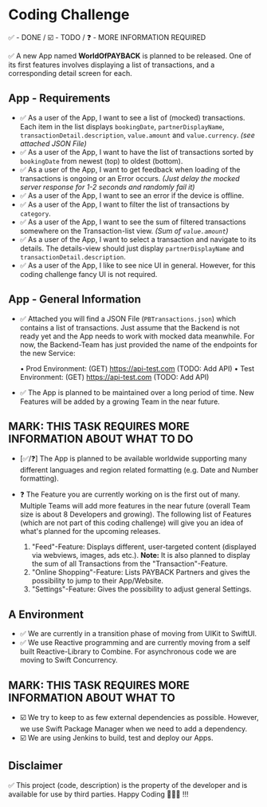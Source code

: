 # Coding Challenge

✅ - DONE / ☑️ - TODO / ❓ - MORE INFORMATION REQUIRED

✅ A new App named **WorldOfPAYBACK** is planned to be released. One of its first features involves displaying a list of transactions, and a corresponding detail screen for each.

## App - Requirements

* ✅ As a user of the App, I want to see a list of (mocked) transactions. Each item in the list displays `bookingDate`, `partnerDisplayName`, `transactionDetail.description`, `value.amount` and `value.currency`. *(see attached JSON File)*
* ✅ As a user of the App, I want to have the list of transactions sorted by `bookingDate` from newest (top) to oldest (bottom).
* ✅ As a user of the App, I want to get feedback when loading of the transactions is ongoing or an Error occurs. *(Just delay the mocked server response for 1-2 seconds and randomly fail it)*
* ✅ As a user of the App, I want to see an error if the device is offline.
* ✅ As a user of the App, I want to filter the list of transactions by `category`.
* ✅ As a user of the App, I want to see the sum of filtered transactions somewhere on the Transaction-list view. *(Sum of `value.amount`)*
* ✅ As a user of the App, I want to select a transaction and navigate to its details. The details-view should just display `partnerDisplayName` and `transactionDetail.description`.
* ✅ As a user of the App, I like to see nice UI in general. However, for this coding challenge fancy UI is not required.

## App - General Information

* ✅ Attached you will find a JSON File (`PBTransactions.json`) which contains a list of transactions. Just assume that the Backend is not ready yet and the App needs to work with mocked data meanwhile. For now, the Backend-Team has just provided the name of the endpoints for the new Service:

	• Prod Environment: (GET) https://api-test.com (TODO: Add API)
    	• Test Environment: (GET) https://api-test.com (TODO: Add API)

* ✅ The App is planned to be maintained over a long period of time. New Features will be added by a growing Team in the near future.

## MARK: THIS TASK REQUIRES MORE INFORMATION ABOUT WHAT TO DO

* [✅/❓] The App is planned to be available worldwide supporting many different languages and region related formatting (e.g. Date and Number formatting).

* ❓ The Feature you are currently working on is the first out of many. Multiple Teams will add more features in the near future (overall Team size is about 8 Developers and growing). The following list of Features (which are not part of this coding challenge) will give you an idea of what's planned for the upcoming releases.
 
	1. "Feed"-Feature: Displays different, user-targeted content (displayed via webviews, images, ads etc.). **Note:** It is also planned to display the sum of all Transactions from the "Transaction"-Feature.
	2. "Online Shopping"-Feature: Lists PAYBACK Partners and gives the possibility to jump to their App/Website.
	3. "Settings"-Feature: Gives the possibility to adjust general Settings.

## A Environment

* ✅ We are currently in a transition phase of moving from UIKit to SwiftUI.
* ✅ We use Reactive programming and are currently moving from a self built Reactive-Library to Combine. For asynchronous code we are moving to Swift Concurrency.

## MARK: THIS TASK REQUIRES MORE INFORMATION ABOUT WHAT TO 

* ☑️ We try to keep to as few external dependencies as possible. However, we use Swift Package Manager when we need to add a dependency.
* ☑️ We are using Jenkins to build, test and deploy our Apps.

## Disclaimer

✅ This project (code, description) is the property of the developer and is available for use by third parties. Happy Coding 🧑🏽‍💻 !!!
